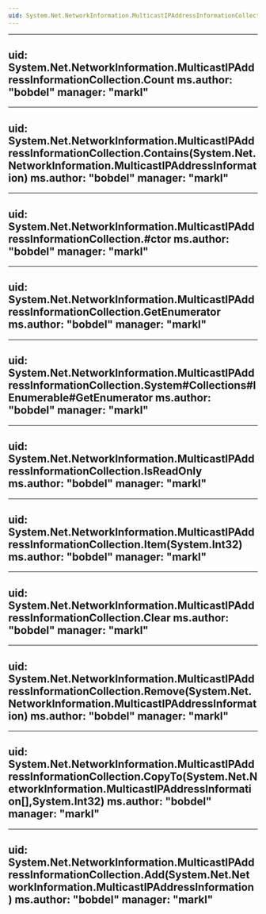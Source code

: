 ```yaml
---
uid: System.Net.NetworkInformation.MulticastIPAddressInformationCollection
---
```


---
uid: System.Net.NetworkInformation.MulticastIPAddressInformationCollection.Count
ms.author: "bobdel"
manager: "markl"
---

---
uid: System.Net.NetworkInformation.MulticastIPAddressInformationCollection.Contains(System.Net.NetworkInformation.MulticastIPAddressInformation)
ms.author: "bobdel"
manager: "markl"
---

---
uid: System.Net.NetworkInformation.MulticastIPAddressInformationCollection.#ctor
ms.author: "bobdel"
manager: "markl"
---

---
uid: System.Net.NetworkInformation.MulticastIPAddressInformationCollection.GetEnumerator
ms.author: "bobdel"
manager: "markl"
---

---
uid: System.Net.NetworkInformation.MulticastIPAddressInformationCollection.System#Collections#IEnumerable#GetEnumerator
ms.author: "bobdel"
manager: "markl"
---

---
uid: System.Net.NetworkInformation.MulticastIPAddressInformationCollection.IsReadOnly
ms.author: "bobdel"
manager: "markl"
---

---
uid: System.Net.NetworkInformation.MulticastIPAddressInformationCollection.Item(System.Int32)
ms.author: "bobdel"
manager: "markl"
---

---
uid: System.Net.NetworkInformation.MulticastIPAddressInformationCollection.Clear
ms.author: "bobdel"
manager: "markl"
---

---
uid: System.Net.NetworkInformation.MulticastIPAddressInformationCollection.Remove(System.Net.NetworkInformation.MulticastIPAddressInformation)
ms.author: "bobdel"
manager: "markl"
---

---
uid: System.Net.NetworkInformation.MulticastIPAddressInformationCollection.CopyTo(System.Net.NetworkInformation.MulticastIPAddressInformation[],System.Int32)
ms.author: "bobdel"
manager: "markl"
---

---
uid: System.Net.NetworkInformation.MulticastIPAddressInformationCollection.Add(System.Net.NetworkInformation.MulticastIPAddressInformation)
ms.author: "bobdel"
manager: "markl"
---

